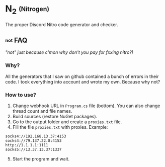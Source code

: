 # N<sub>2</sub> <sub><sup>(Nitrogen)</sup></sub>
The proper Discord Nitro code generator and checker.

## <sub><sup>not</sup></sub> FAQ
*"not" just because c'mon why don't you pay for fxxing nitro?)*
### Why?
All the generators that I saw on github contained a bunch of errors in their code. I took everything into account and wrote my own. Because why not?

### How to use?
1. Change webhook URL in `Program.cs` file (bottom). You can also change thread count and file names.
2. Build sources (restore NuGet packages).
3. Go to the output folder and create a `proxies.txt` file.
4. Fill the file `proxies.txt` with proxies. Example:
```
socks4://192.168.13.37:4153
socks4://79.137.22.8:4153
http://1.1.1.1:1111
socks5://13.37.13.37:1337
```
5. Start the program and wait.
